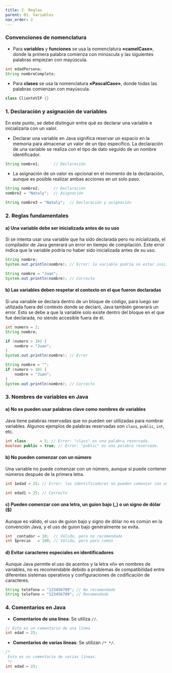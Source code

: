 ```yaml
---
title: 2. Reglas
parent: 01. Variables
nav_order: 2
---
```


### Convenciones de nomenclatura

- Para **variables** y **funciones** se usa la nomenclatura **«camelCase»**, donde la primera palabra comienza con minúscula y las siguientes palabras empiezan con mayúscula. 

```java
int edadPersona;
String nombreCompleto;
```

- Para **clases** se usa la nomenclatura **«PascalCase»**, donde todas las palabras comienzan con mayúscula. 

```java
class ClienteVIP {}
```

### 1.  Declaración y asignación de variables
En este punto, se debe distinguir entre qué es declarar una variable e inicializarla con un valor.

* Declarar una variable en Java significa reservar un espacio en la memoria para almacenar un valor de un tipo específico. La declaración de una variable se realiza con el tipo de dato seguido de un nombre identificador. 

```java
String nombre1;      // Declaración
```

* La asignación de un valor es opcional en el momento de la declaración, aunque es posible realizar ambas acciones en un solo paso.

```java
String nombre2;      // Declaración
nombre2 = "Nataly";  // Asignación
```

```java
String nombre3 = "Nataly";  // Declaración y asignación
```

### 2. Reglas fundamentales

#### a) Una variable debe ser inicializada antes de su uso
Si se intenta usar una variable que ha sido declarada pero no inicializada, el compilador de Java generará un error en tiempo de compilación. Este error indica que la variable podría no haber sido inicializada antes de su uso.

```java
String nombre;
System.out.println(nombre); // Error: la variable podría no estar inicializada.
```

```java
String nombre = "Juan";
System.out.println(nombre); // Correcto
```

#### b) Las variables deben respetar el contexto en el que fueron declaradas
Si una variable se declara dentro de un bloque de código, para luego ser utilizada fuera del contexto donde se declaró, Java también generará un error. Esto se debe a que la variable solo existe dentro del bloque en el que fue declarada, no siendo accesible fuera de él.

```java
int numero = 2;
String nombre;

if (numero > 10) {
    nombre = "Juan";
}
System.out.println(nombre); // Error
```

```java
String nombre = "";
if (numero > 10) {
    nombre = "Juan";
}
System.out.println(nombre); // Correcto
```

### 3. Nombres de variables en Java

#### a) No se pueden usar palabras clave como nombres de variables
Java tiene palabras reservadas que no pueden ser utilizadas para nombrar variables. Algunos ejemplos de palabras reservadas son `class`, `public`, `int`, etc.

```java
int class      = 5; // Error: "class" es una palabra reservada.
boolean public = true; // Error: "public" es una palabra reservada.
```

#### b) No pueden comenzar con un número
Una variable no puede comenzar con un número, aunque sí puede contener números después de la primera letra.

```java
int 1edad = 25; // Error: los identificadores no pueden comenzar con un número
```

```java
int edad1 = 25; // Correcto
```

#### c) Pueden comenzar con una letra, un guion bajo (_) o un signo de dólar ($)
Aunque es válido, el uso de guion bajo y signo de dólar no es común en la convención Java, y el uso de guion bajo generalmente se evita.

```java
int _contador = 10;  // Válido, pero no recomendado
int $precio   = 100; // Válido, pero poco común
```

#### d) Evitar caracteres especiales en identificadores
Aunque Java permite el uso de acentos y la letra «ñ» en nombres de variables, no es recomendable debido a problemas de compatibilidad entre diferentes sistemas operativos y configuraciones de codificación de caracteres.

```java
String teléfono = "123456789"; // No recomendado
String telefono = "123456789"; // Recomendado
```

### 4. Comentarios en Java
- **Comentarios de una línea**: Se utiliza `//`.
```java
// Esto es un comentario de una línea
int edad = 25; 
```

- **Comentarios de varias líneas**: Se utilizan `/* */`.
```java
/*
 Esto es un comentario de varias líneas.
 */
int edad = 25;
```    
